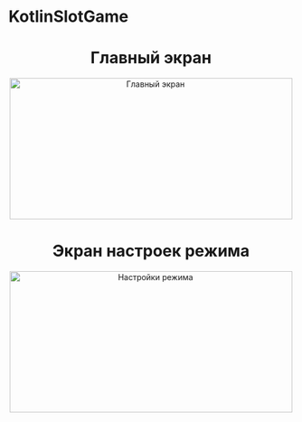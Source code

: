 # KotlinSlotGame
<div align="center">
	 <h1 align="center"><span class="tag">Главный экран</span></h1>

<image alt="Главный экран"
	title="Главный экран" width="500" height="250" src="/app/src/main/res/drawable/Screenshot.jpg">
	<h1 align="center"><span class="tag">Экран настроек режима</span></h1>
<image alt="Настройки режима"
	title="Настройки режима" width="500" height="250" src="/app/src/main/res/drawable/Screenshot_2.jpg">
	</div>

